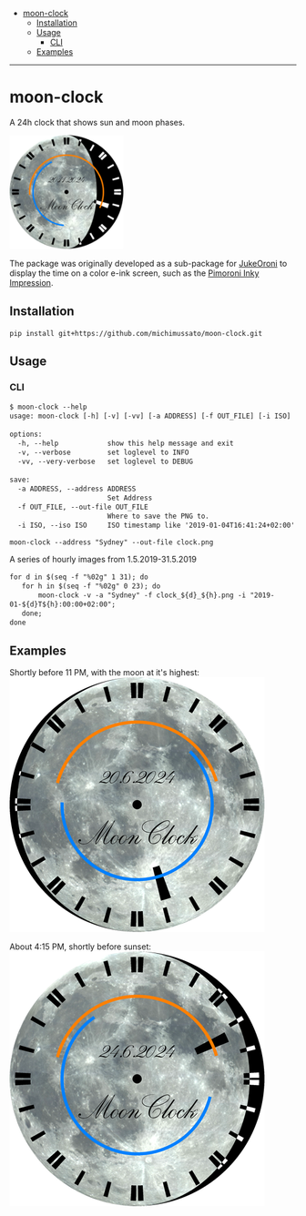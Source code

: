 <!-- TOC -->
* [moon-clock](#moon-clock)
  * [Installation](#installation)
  * [Usage](#usage)
    * [CLI](#cli)
  * [Examples](#examples)
<!-- TOC -->

---

# moon-clock

A 24h clock that shows sun and moon phases.

[<img src="docs/media/moon_clock_2024-11-20.png" width="200"/>](docs/media/moon_clock_2024-11-20.png)

The package was originally developed as a sub-package for
[JukeOroni](https://github.com/michimussato/jukeoroni) 
to display the time on a color e-ink screen, such as the 
[Pimoroni Inky Impression](https://shop.pimoroni.com/search?q=impression).

## Installation

```
pip install git+https://github.com/michimussato/moon-clock.git
```

## Usage

### CLI

```
$ moon-clock --help
usage: moon-clock [-h] [-v] [-vv] [-a ADDRESS] [-f OUT_FILE] [-i ISO]

options:
  -h, --help            show this help message and exit
  -v, --verbose         set loglevel to INFO
  -vv, --very-verbose   set loglevel to DEBUG

save:
  -a ADDRESS, --address ADDRESS
                        Set Address
  -f OUT_FILE, --out-file OUT_FILE
                        Where to save the PNG to.
  -i ISO, --iso ISO     ISO timestamp like '2019-01-04T16:41:24+02:00'
```

```shell
moon-clock --address "Sydney" --out-file clock.png
```

A series of hourly images from 1.5.2019-31.5.2019

```shell
for d in $(seq -f "%02g" 1 31); do
   for h in $(seq -f "%02g" 0 23); do
       moon-clock -v -a "Sydney" -f clock_${d}_${h}.png -i "2019-01-${d}T${h}:00:00+02:00";
   done;
done
```

## Examples

Shortly before 11 PM, with the moon at it's highest:
![Moon Night](docs/media/clock.png)

About 4:15 PM, shortly before sunset:
![Moon Afternoon](docs/media/moon_clock.png)
